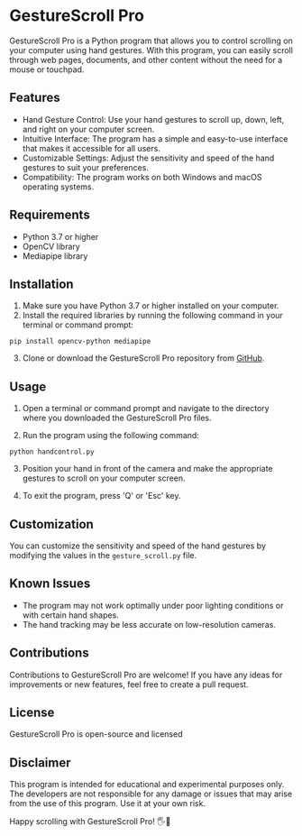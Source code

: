 # GestureScroll Pro

GestureScroll Pro is a Python program that allows you to control scrolling on your computer using hand gestures. With this program, you can easily scroll through web pages, documents, and other content without the need for a mouse or touchpad.

## Features

- Hand Gesture Control: Use your hand gestures to scroll up, down, left, and right on your computer screen.
- Intuitive Interface: The program has a simple and easy-to-use interface that makes it accessible for all users.
- Customizable Settings: Adjust the sensitivity and speed of the hand gestures to suit your preferences.
- Compatibility: The program works on both Windows and macOS operating systems.

## Requirements

- Python 3.7 or higher
- OpenCV library
- Mediapipe library

## Installation

1. Make sure you have Python 3.7 or higher installed on your computer.
2. Install the required libraries by running the following command in your terminal or command prompt:

```
pip install opencv-python mediapipe
```

3. Clone or download the GestureScroll Pro repository from [GitHub](https://github.com/kaushik54git/GestureScroll-Pro).

## Usage

1. Open a terminal or command prompt and navigate to the directory where you downloaded the GestureScroll Pro files.

2. Run the program using the following command:

```
python handcontrol.py
```

3. Position your hand in front of the camera and make the appropriate gestures to scroll on your computer screen.

4. To exit the program, press 'Q' or 'Esc' key.

## Customization

You can customize the sensitivity and speed of the hand gestures by modifying the values in the `gesture_scroll.py` file.

## Known Issues

- The program may not work optimally under poor lighting conditions or with certain hand shapes.
- The hand tracking may be less accurate on low-resolution cameras.

## Contributions

Contributions to GestureScroll Pro are welcome! If you have any ideas for improvements or new features, feel free to create a pull request.

## License

GestureScroll Pro is open-source and licensed
## Disclaimer

This program is intended for educational and experimental purposes only. The developers are not responsible for any damage or issues that may arise from the use of this program. Use it at your own risk.

Happy scrolling with GestureScroll Pro! 🖐️📜
